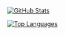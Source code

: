 [![GitHub Stats](https://github-readme-stats.vercel.app/api?username=nbalcarc&count_private=true&show_icons=true)](https://github.com/nbalcarc)

[![Top Languages](https://github-readme-stats.vercel.app/api/top-langs/?username=nbalcarc&hide=php)](https://github.com/nbalcarc)

<!--
**TheTerrior/TheTerrior** is a ✨ _special_ ✨ repository because its `README.md` (this file) appears on your GitHub profile.

Here are some ideas to get you started:

- 🔭 I’m currently working on ...
- 🌱 I’m currently learning ...
- 👯 I’m looking to collaborate on ...
- 🤔 I’m looking for help with ...
- 💬 Ask me about ...
- 📫 How to reach me: ...
- 😄 Pronouns: ...
- ⚡ Fun fact: ...
-->
